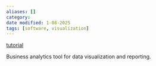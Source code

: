 ```yaml
---
aliases: []
category:
date modified: 1-08-2025
tags: [software, visualization]
---
```


[tutorial](https://www.youtube.com/watch?v=TmhQCQr_DCA)

Business analytics tool for data visualization and reporting.